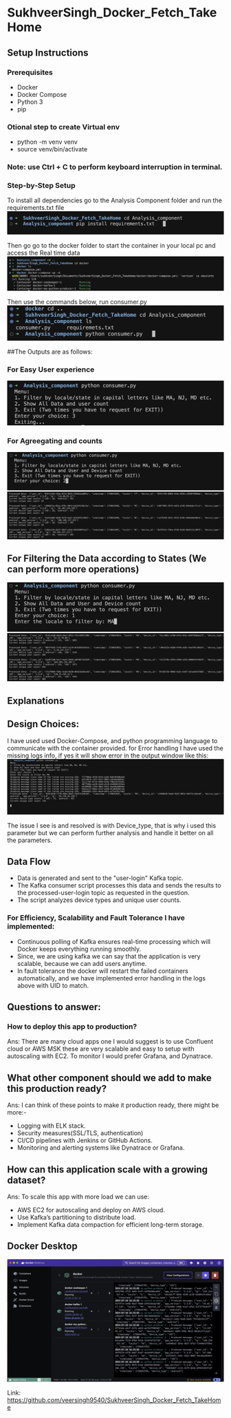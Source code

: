 # SukhveerSingh_Docker_Fetch_TakeHome

## Setup Instructions

### Prerequisites
- Docker
- Docker Compose
- Python 3
- pip
### Otional step to create Virtual env 
- python -m venv venv
- source venv/bin/activate 
### Note: use Ctrl + C to perform keyboard interruption in terminal.
### Step-by-Step Setup
To install all dependencies go to the Analysis Component folder and run the requirements.txt file
![Outputs_Terminal](Outputs_Terminal/1.png)

Then go go to the docker folder to start the container in your local pc and access the Real time data
![Outputs_Terminal](Outputs_Terminal/2.png)

Then use the commands below, run consumer.py 
![Outputs_Terminal](Outputs_Terminal/3.png)


##The Outputs are as follows: 
### For Easy User experience
![Outputs_Terminal](Outputs_Terminal/6.png)
### For Agreegating and counts
![Outputs_Terminal](Outputs_Terminal/4.png)
![Outputs_Terminal](Outputs_Terminal/5.png)

## For Filtering the Data according to States (We can perform more operations)
![Outputs_Terminal](Outputs_Terminal/7.png)
![Outputs_Terminal](Outputs_Terminal/8.png)


## Explanations
## Design Choices:
I have used used Docker-Compose, and python programming language to communicate with the container provided.
for Error handling I have used the missing logs info, if yes it will show error in the output window like this: 
![Outputs_Terminal](Outputs_Terminal/9.png)

The issue I see is and resolved is with Device_type, that is why i used this parameter but we can perform further analysis and handle it better on all the parameters.

## Data Flow
- Data is generated and sent to the "user-login" Kafka topic.
- The Kafka consumer script processes this data and sends the results to the processed-user-login topic as requested in the question.
- The script analyzes device types and unique user counts.

### For Efficiency, Scalability and Fault Tolerance I have implemented:
- Continuous polling of Kafka ensures real-time processing which will Docker keeps everything running smoothly.
- Since, we are using kafka we can say that the application is very scalable, because we can add users anytime. 
- In fault tolerance the docker will restart the failed containers automatically, and we have implemented error handling in the logs above with UID to match. 

## Questions to answer: 
### How to deploy this app to production?
Ans: There are many cloud apps one I would suggest is to use Confluent cloud or AWS MSK these are very scalable and easy to setup with autoscaling with EC2.
To monitor I would prefer Grafana, and Dynatrace. 

## What other component should we add to make this production ready?
Ans: I can think of these points to make it production ready, there might be more:- 
- Logging with ELK stack.
- Security measures(SSL/TLS, authentication)
- CI/CD pipelines with Jenkins or GitHub Actions.
- Monitoring and alerting systems like Dynatrace or Grafana.

## How can this application scale with a growing dataset?
Ans: To scale this app with more load we can use:
- AWS EC2 for autoscaling and deploy on AWS cloud.
- Use Kafka’s partitioning to distribute load.
- Implement Kafka data compaction for efficient long-term storage.


## Docker Desktop
![Outputs_Terminal](Outputs_Terminal/10.png)




Link: https://github.com/veersingh9540/SukhveerSingh_Docker_Fetch_TakeHome

















